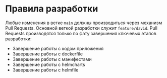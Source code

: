 # Правила разработки

Любые изменения в ветке `main` должны производиться через механизм Pull Requests.
Основной веткой разработки служит `feature/david`. Pull Requests производятся только по фату завершения ключевых этапов разработки:
- Завершение работы с кодом приложения
- Завершение работы с dockerfile
- Завершение работы с манифестами
- Завершение работы с helmcharts
- Завершение работы с helmfile
